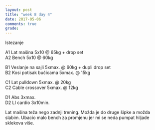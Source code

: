 ```yaml
---
layout: post
title: "week 8 day 4"
date: 2017-05-06
comments: true
grade:
---
```


Istezanje

A1 Lat mašina 5x10 @ 65kg + drop set    
A2 Bench 5x10 @ 60kg    

B1 Veslanje na sajli 5xmax. @ 60kg + dupli drop set   
B2 Kosi potisak bučicama 5xmax. @ 15kg       

C1 Lat pulldown 5xmax. @ 20kg             
C2 Cable crossover 5xmax. @ 12kg    

D1 Abs 3xmax.   
D2 LI cardio 3x10min.    

Lat mašina teža nego zadnji trening. Možda je do druge šipke a možda slabim. Ubacio malo bench za promjenu jer mi se neda pumpat hiljade sklekova više.
